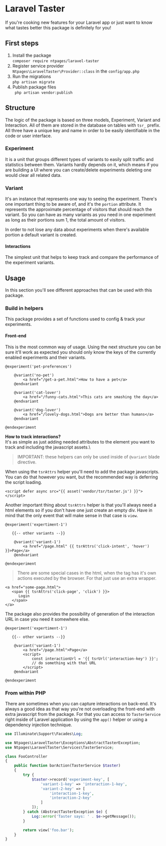 # Laravel Taster

If you're cooking new features for your Laravel app or just want to know what tastes better this package is definitely
for you!

## First steps

1. Install the package\
   `composer require ntpages/laravel-taster`
2. Register service provider\
   `Ntpages\LaravelTaster\Provider::class` in the `config/app.php`
2. Run the migrations\
   `php artisan migrate`
3. Publish package files\
   ` php artisan vendor:publish`

## Structure

The logic of the package is based on three models, Experiment, Variant and Interaction. All of them are stored in the
database on tables with `tsr_` prefix. All three have a unique key and name in order to be easily identifiable in the
code or user interface.

### Experiment

It is a unit that groups different types of variants to easily split traffic and statistics between them. Variants
hardly depends on it, which means if you are building a UI where you can create/delete experiments deleting one would
clear all related data.

### Variant

It's an instance that represents one way to seeing the experiment. There's one important thing to be aware of, and it's
the `portion` attribute. It represents the approximate percentage of visitors that should reach the variant. So you can
have as many variants as you need in one experiment as long as their portions sum 1, the total amount of visitors.

In order to not lose any data about experiments when there's available portion a default variant is created.

#### Interactions

The simplest unit that helps to keep track and compare the performance of the experiment variants.

## Usage

In this section you'll see different approaches that can be used with this package.

### Build in helpers

This package provides a set of functions used to config & track your experiments.

#### Front-end

This is the most common way of usage. Using the next structure you can be sure it'll work as expected you should only
know the keys of the currently enabled experiments and their variants.

```blade
@experiment('pet-preferences')

    @variant('no-pet')
        <a href="/get-a-pet.html">How to have a pet</a>
    @endvariant

    @variant('cat-lover')
        <a href="/funny-cats.html">This cats are smashing the day</a>
    @endvariant

    @variant('dog-lover')
        <a href="/lovely-dogs.html">Dogs are better than humans</a>
    @endvariant

@endexperiment
```

**How to track interactions?**\
It's as simple as just adding needed attributes to the element you want to track and including the javascript assets.\

> IMPORTANT: these helpers can only be used inside of `@variant` blade directive.

When using the `tsrAttrs` helper you'll need to add the package javascripts. You can do that however you want, but the
recommended way is deferring the script loading.

```blade
<script defer async src="{{ asset('vendor/tsr/taster.js') }}"></script>
```

Another important thing about `tsrAttrs` helper is that you'll always need a html elements so if you don't have one just
create an empty div. Have in mind that the only event that will make sense in that case is `view`.

```blade
@experiment('expertiment-1')

   {{-- other variants --}}

    @variant('variant-1')
        <a href="/page.html" {{ tsrAttrs('click-intent', 'hover') }}>Page</a>
    @endvariant

@endexperiment
```

> There are some special cases in the html, when the tag has it's own actions executed by the browser. For that just use an extra wrapper.

```blade
<a href="some-page.html">
   <span {{ tsrAttrs('click-page', 'click') }}>
      Login
   </span>
</a>
```

The package also provides the possibility of generation of the interaction URL in case you need it somewhere else.

```blade
@experiment('expertiment-1')

   {{-- other variants --}}

    @variant('variant-1')
        <a href="/page.html">Page</a>
        <script>
            const interactionUrl = '{{ tsrUrl('interaction-key') }}';
            // do something with that URL
        </script>
    @endvariant

@endexperiment
```

### From within PHP

There are sometimes when you can capture interactions on back-end. It's always a good idea as that way you're not
overloading the front-end with extra javascript from the package. For that you can access to `TasterService` right
inside of Laravel application by using the `app()` helper or using a dependency injection technique.

```php
use Illuminate\Support\Facades\Log;

use Ntpages\LaravelTaster\Exceptions\AbstractTasterException;
use Ntpages\LaravelTaster\Services\TasterService;

class FooController
{
    public function barAction(TasterService $taster)
    {
        try {
            $taster->record('experiment-key', [
                'variant-1-key' => 'interaction-1-key',
                'variant-2-key' => [
                    'interaction-1-key',
                    'interaction-2-key'
                ]
            ]);
        } catch (AbstractTasterException $e) {
            Log::error('Taster says: ' . $e->getMessage());
        }

        return view('foo.bar');
    }
}
```

